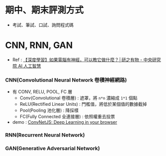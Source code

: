 # 期中、期末評測方式
* 考試、筆試、口試、詢問程式碼

# CNN, RNN, GAN
* Ref : [【深度學習】如果電腦有神經，可以教它做什麼？│研之有物 - 中央研究院 AI 人工智慧](http://research.sinica.edu.tw/deep-learning-2017-ai-month/)
### CNN(Convolutional Neural Network 卷積神經網路)
* 有 CONV, RELU, POOL, FC 層
    * Conv(Convolutional 卷積層) : 遮罩，將 `n*n` 濃縮成 `1*1` 個點
    * ReLU(Rectified Linear Units) : 門檻值，將低於某個值的數據截掉
    * Pool(Pooling 池化層) : 降採樣
    * FC(Fully Connected 全連接層) : 依照權重去投票
* demo : [ConvNetJS: Deep Learning in your browser](https://cs.stanford.edu/people/karpathy/convnetjs/)

### RNN(Recurrent Neural Network)
### GAN(Generative Adversarial Network)
